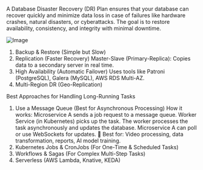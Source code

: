 A Database Disaster Recovery (DR) Plan ensures that your database can recover quickly and minimize data loss in case of failures like hardware crashes, natural disasters, or cyberattacks. The goal is to restore availability, consistency, and integrity with minimal downtime.

![Image](https://github.com/user-attachments/assets/15888d2c-d222-4ab9-9d6f-455770e6589e)

1. Backup & Restore (Simple but Slow)
2. Replication (Faster Recovery)
Master-Slave (Primary-Replica): Copies data to a secondary server in real time.
3. High Availability (Automatic Failover)
Uses tools like Patroni (PostgreSQL), Galera (MySQL), AWS RDS Multi-AZ.
4. Multi-Region DR (Geo-Replication)

Best Approaches for Handling Long-Running Tasks
1. Use a Message Queue (Best for Asynchronous Processing)
How it works:
Microservice A sends a job request to a message queue.
Worker Service (in Kubernetes) picks up the task.
The worker processes the task asynchronously and updates the database.
Microservice A can poll or use WebSockets for updates.
📌 Best for: Video processing, data transformation, reports, AI model training.
2. Kubernetes Jobs & CronJobs (For One-Time & Scheduled Tasks)
3. Workflows & Sagas (For Complex Multi-Step Tasks)
4. Serverless (AWS Lambda, Knative, KEDA)
